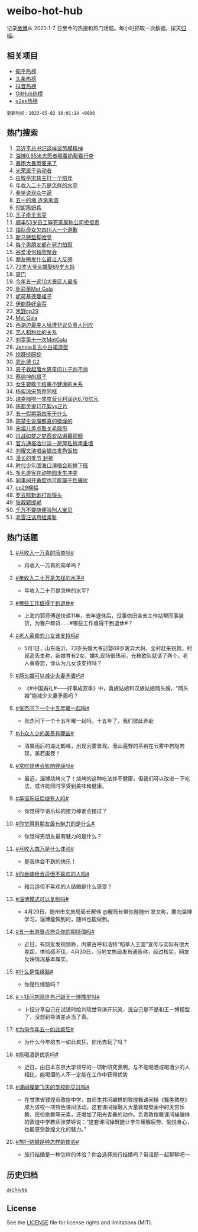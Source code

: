 # weibo-hot-hub

记录[微博](https://www.weibo.com)从 2021-1-7 日至今的热搜和热门话题。每小时抓取一次数据，按天[归档](archives)。

## 相关项目

- [知乎热榜](https://github.com/lonnyzhang423/zhihu-hot-hub)
- [头条热榜](https://github.com/lonnyzhang423/toutiao-hot-hub)
- [抖音热榜](https://github.com/lonnyzhang423/douyin-hot-hub)
- [GitHub热榜](https://github.com/lonnyzhang423/github-hot-hub)
- [v2ex热榜](https://github.com/lonnyzhang423/v2ex-hot-hub)


`更新时间：2023-05-02 10:01:14 +0800`

## 热门搜索

1. [习近平总书记这样谈劳模精神](https://m.weibo.cn/search?containerid=100103type%3D1%26t%3D10%26q%3D%23%E4%B9%A0%E8%BF%91%E5%B9%B3%E6%80%BB%E4%B9%A6%E8%AE%B0%E8%BF%99%E6%A0%B7%E8%B0%88%E5%8A%B3%E6%A8%A1%E7%B2%BE%E7%A5%9E%23&stream_entry_id=51&isnewpage=1&extparam=seat%3D1%26c_type%3D51%26dgr%3D0%26cate%3D10103%26filter_type%3Drealtimehot%26stream_entry_id%3D51%26pos%3D0%26display_time%3D1682992872%26pre_seqid%3D1682992872600032425161&luicode=10000011&lfid=106003type%253D25%2526t%253D3%2526disable_hot%253D1%2526filter_type%253Drealtimehot)
1. [淄博0.85米志愿者喝着奶帮看行李](https://m.weibo.cn/search?containerid=100103type%3D1%26t%3D10%26q%3D%23%E6%B7%84%E5%8D%9A0.85%E7%B1%B3%E5%BF%97%E6%84%BF%E8%80%85%E5%96%9D%E7%9D%80%E5%A5%B6%E5%B8%AE%E7%9C%8B%E8%A1%8C%E6%9D%8E%23&stream_entry_id=31&isnewpage=1&extparam=seat%3D1%26c_type%3D31%26flag%3D1%26lcate%3D5001%26stream_entry_id%3D31%26filter_type%3Drealtimehot%26realpos%3D1%26q%3D%2523%25E6%25B7%2584%25E5%258D%259A0.85%25E7%25B1%25B3%25E5%25BF%2597%25E6%2584%25BF%25E8%2580%2585%25E5%2596%259D%25E7%259D%2580%25E5%25A5%25B6%25E5%25B8%25AE%25E7%259C%258B%25E8%25A1%258C%25E6%259D%258E%2523%26band_rank%3D1%26dgr%3D0%26pos%3D0%26cate%3D5001%26display_time%3D1682992872%26pre_seqid%3D1682992872600032425161&luicode=10000011&lfid=106003type%253D25%2526t%253D3%2526disable_hot%253D1%2526filter_type%253Drealtimehot)
1. [暴雨大暴雨要来了](https://m.weibo.cn/search?containerid=100103type%3D1%26t%3D10%26q%3D%23%E6%9A%B4%E9%9B%A8%E5%A4%A7%E6%9A%B4%E9%9B%A8%E8%A6%81%E6%9D%A5%E4%BA%86%23&stream_entry_id=31&isnewpage=1&extparam=seat%3D1%26c_type%3D31%26flag%3D2%26lcate%3D5001%26stream_entry_id%3D31%26filter_type%3Drealtimehot%26realpos%3D2%26q%3D%2523%25E6%259A%25B4%25E9%259B%25A8%25E5%25A4%25A7%25E6%259A%25B4%25E9%259B%25A8%25E8%25A6%2581%25E6%259D%25A5%25E4%25BA%2586%2523%26band_rank%3D2%26dgr%3D0%26pos%3D1%26cate%3D5001%26display_time%3D1682992872%26pre_seqid%3D1682992872600032425161&luicode=10000011&lfid=106003type%253D25%2526t%253D3%2526disable_hot%253D1%2526filter_type%253Drealtimehot)
1. [光荣属于劳动者](https://m.weibo.cn/search?containerid=100103type%3D1%26t%3D10%26q%3D%23%E5%85%89%E8%8D%A3%E5%B1%9E%E4%BA%8E%E5%8A%B3%E5%8A%A8%E8%80%85%23&stream_entry_id=31&isnewpage=1&extparam=seat%3D1%26c_type%3D31%26flag%3D0%26lcate%3D5001%26stream_entry_id%3D31%26filter_type%3Drealtimehot%26realpos%3D3%26q%3D%2523%25E5%2585%2589%25E8%258D%25A3%25E5%25B1%259E%25E4%25BA%258E%25E5%258A%25B3%25E5%258A%25A8%25E8%2580%2585%2523%26band_rank%3D3%26dgr%3D0%26pos%3D2%26cate%3D5001%26display_time%3D1682992872%26pre_seqid%3D1682992872600032425161&luicode=10000011&lfid=106003type%253D25%2526t%253D3%2526disable_hot%253D1%2526filter_type%253Drealtimehot)
1. [白敬亭宋轶主打一个陪伴](https://m.weibo.cn/search?containerid=100103type%3D1%26t%3D10%26q%3D%23%E7%99%BD%E6%95%AC%E4%BA%AD%E5%AE%8B%E8%BD%B6%E4%B8%BB%E6%89%93%E4%B8%80%E4%B8%AA%E9%99%AA%E4%BC%B4%23&stream_entry_id=31&isnewpage=1&extparam=seat%3D1%26c_type%3D31%26flag%3D2%26lcate%3D5001%26stream_entry_id%3D31%26filter_type%3Drealtimehot%26realpos%3D4%26q%3D%2523%25E7%2599%25BD%25E6%2595%25AC%25E4%25BA%25AD%25E5%25AE%258B%25E8%25BD%25B6%25E4%25B8%25BB%25E6%2589%2593%25E4%25B8%2580%25E4%25B8%25AA%25E9%2599%25AA%25E4%25BC%25B4%2523%26band_rank%3D4%26dgr%3D0%26pos%3D3%26cate%3D5001%26display_time%3D1682992872%26pre_seqid%3D1682992872600032425161&luicode=10000011&lfid=106003type%253D25%2526t%253D3%2526disable_hot%253D1%2526filter_type%253Drealtimehot)
1. [年收入二十万是怎样的水平](https://m.weibo.cn/search?containerid=100103type%3D1%26t%3D10%26q%3D%23%E5%B9%B4%E6%94%B6%E5%85%A5%E4%BA%8C%E5%8D%81%E4%B8%87%E6%98%AF%E6%80%8E%E6%A0%B7%E7%9A%84%E6%B0%B4%E5%B9%B3%23&stream_entry_id=31&isnewpage=1&extparam=seat%3D1%26c_type%3D31%26flag%3D1%26lcate%3D5001%26stream_entry_id%3D31%26filter_type%3Drealtimehot%26realpos%3D5%26q%3D%2523%25E5%25B9%25B4%25E6%2594%25B6%25E5%2585%25A5%25E4%25BA%258C%25E5%258D%2581%25E4%25B8%2587%25E6%2598%25AF%25E6%2580%258E%25E6%25A0%25B7%25E7%259A%2584%25E6%25B0%25B4%25E5%25B9%25B3%2523%26band_rank%3D5%26dgr%3D0%26pos%3D4%26cate%3D5001%26display_time%3D1682992872%26pre_seqid%3D1682992872600032425161&luicode=10000011&lfid=106003type%253D25%2526t%253D3%2526disable_hot%253D1%2526filter_type%253Drealtimehot)
1. [秦昊说观众牛逼](https://m.weibo.cn/search?containerid=100103type%3D1%26t%3D10%26q%3D%23%E7%A7%A6%E6%98%8A%E8%AF%B4%E8%A7%82%E4%BC%97%E7%89%9B%E9%80%BC%23&stream_entry_id=31&isnewpage=1&extparam=seat%3D1%26c_type%3D31%26flag%3D1%26lcate%3D5001%26stream_entry_id%3D31%26filter_type%3Drealtimehot%26realpos%3D6%26q%3D%2523%25E7%25A7%25A6%25E6%2598%258A%25E8%25AF%25B4%25E8%25A7%2582%25E4%25BC%2597%25E7%2589%259B%25E9%2580%25BC%2523%26band_rank%3D6%26dgr%3D0%26pos%3D5%26cate%3D5001%26display_time%3D1682992872%26pre_seqid%3D1682992872600032425161&luicode=10000011&lfid=106003type%253D25%2526t%253D3%2526disable_hot%253D1%2526filter_type%253Drealtimehot)
1. [五一的堵 逐渐离谱](https://m.weibo.cn/search?containerid=100103type%3D1%26t%3D10%26q%3D%E4%BA%94%E4%B8%80%E7%9A%84%E5%A0%B5+%E9%80%90%E6%B8%90%E7%A6%BB%E8%B0%B1&stream_entry_id=31&isnewpage=1&extparam=seat%3D1%26c_type%3D31%26flag%3D16%26lcate%3D5001%26stream_entry_id%3D31%26filter_type%3Drealtimehot%26realpos%3D7%26q%3D%25E4%25BA%2594%25E4%25B8%2580%25E7%259A%2584%25E5%25A0%25B5%2520%25E9%2580%2590%25E6%25B8%2590%25E7%25A6%25BB%25E8%25B0%25B1%26band_rank%3D7%26dgr%3D0%26pos%3D6%26cate%3D5001%26display_time%3D1682992872%26pre_seqid%3D1682992872600032425161&luicode=10000011&lfid=106003type%253D25%2526t%253D3%2526disable_hot%253D1%2526filter_type%253Drealtimehot)
1. [倪妮陈妍希](https://m.weibo.cn/search?containerid=100103type%3D1%26t%3D10%26q%3D%E5%80%AA%E5%A6%AE%E9%99%88%E5%A6%8D%E5%B8%8C&stream_entry_id=31&isnewpage=1&extparam=seat%3D1%26c_type%3D31%26flag%3D2%26lcate%3D5001%26stream_entry_id%3D31%26filter_type%3Drealtimehot%26realpos%3D8%26q%3D%25E5%2580%25AA%25E5%25A6%25AE%25E9%2599%2588%25E5%25A6%258D%25E5%25B8%258C%26band_rank%3D8%26dgr%3D0%26pos%3D7%26cate%3D5001%26display_time%3D1682992872%26pre_seqid%3D1682992872600032425161&luicode=10000011&lfid=106003type%253D25%2526t%253D3%2526disable_hot%253D1%2526filter_type%253Drealtimehot)
1. [王子奇王玉雯](https://m.weibo.cn/search?containerid=100103type%3D1%26t%3D10%26q%3D%E7%8E%8B%E5%AD%90%E5%A5%87%E7%8E%8B%E7%8E%89%E9%9B%AF&stream_entry_id=31&isnewpage=1&extparam=seat%3D1%26c_type%3D31%26flag%3D2%26lcate%3D5001%26stream_entry_id%3D31%26filter_type%3Drealtimehot%26realpos%3D9%26q%3D%25E7%258E%258B%25E5%25AD%2590%25E5%25A5%2587%25E7%258E%258B%25E7%258E%2589%25E9%259B%25AF%26band_rank%3D9%26dgr%3D0%26pos%3D8%26cate%3D5001%26display_time%3D1682992872%26pre_seqid%3D1682992872600032425161&luicode=10000011&lfid=106003type%253D25%2526t%253D3%2526disable_hot%253D1%2526filter_type%253Drealtimehot)
1. [顺丰53岁员工猝死家属称公司拒担责](https://m.weibo.cn/search?containerid=100103type%3D1%26t%3D10%26q%3D%23%E9%A1%BA%E4%B8%B053%E5%B2%81%E5%91%98%E5%B7%A5%E7%8C%9D%E6%AD%BB%E5%AE%B6%E5%B1%9E%E7%A7%B0%E5%85%AC%E5%8F%B8%E6%8B%92%E6%8B%85%E8%B4%A3%23&stream_entry_id=31&isnewpage=1&extparam=seat%3D1%26c_type%3D31%26flag%3D0%26lcate%3D5001%26stream_entry_id%3D31%26filter_type%3Drealtimehot%26realpos%3D10%26q%3D%2523%25E9%25A1%25BA%25E4%25B8%25B053%25E5%25B2%2581%25E5%2591%2598%25E5%25B7%25A5%25E7%258C%259D%25E6%25AD%25BB%25E5%25AE%25B6%25E5%25B1%259E%25E7%25A7%25B0%25E5%2585%25AC%25E5%258F%25B8%25E6%258B%2592%25E6%258B%2585%25E8%25B4%25A3%2523%26band_rank%3D10%26dgr%3D0%26pos%3D9%26cate%3D5001%26display_time%3D1682992872%26pre_seqid%3D1682992872600032425161&luicode=10000011&lfid=106003type%253D25%2526t%253D3%2526disable_hot%253D1%2526filter_type%253Drealtimehot)
1. [插队母女欠四川人一个道歉](https://m.weibo.cn/search?containerid=100103type%3D1%26t%3D10%26q%3D%23%E6%8F%92%E9%98%9F%E6%AF%8D%E5%A5%B3%E6%AC%A0%E5%9B%9B%E5%B7%9D%E4%BA%BA%E4%B8%80%E4%B8%AA%E9%81%93%E6%AD%89%23&stream_entry_id=31&isnewpage=1&extparam=seat%3D1%26c_type%3D31%26flag%3D1%26lcate%3D5001%26stream_entry_id%3D31%26filter_type%3Drealtimehot%26realpos%3D11%26q%3D%2523%25E6%258F%2592%25E9%2598%259F%25E6%25AF%258D%25E5%25A5%25B3%25E6%25AC%25A0%25E5%259B%259B%25E5%25B7%259D%25E4%25BA%25BA%25E4%25B8%2580%25E4%25B8%25AA%25E9%2581%2593%25E6%25AD%2589%2523%26band_rank%3D11%26dgr%3D0%26pos%3D10%26cate%3D5001%26display_time%3D1682992872%26pre_seqid%3D1682992872600032425161&luicode=10000011&lfid=106003type%253D25%2526t%253D3%2526disable_hot%253D1%2526filter_type%253Drealtimehot)
1. [斯马特垫脚哈登](https://m.weibo.cn/search?containerid=100103type%3D1%26t%3D10%26q%3D%23%E6%96%AF%E9%A9%AC%E7%89%B9%E5%9E%AB%E8%84%9A%E5%93%88%E7%99%BB%23&stream_entry_id=31&isnewpage=1&extparam=seat%3D1%26c_type%3D31%26flag%3D1%26lcate%3D5001%26stream_entry_id%3D31%26filter_type%3Drealtimehot%26realpos%3D12%26q%3D%2523%25E6%2596%25AF%25E9%25A9%25AC%25E7%2589%25B9%25E5%259E%25AB%25E8%2584%259A%25E5%2593%2588%25E7%2599%25BB%2523%26band_rank%3D12%26dgr%3D0%26pos%3D11%26cate%3D5001%26display_time%3D1682992872%26pre_seqid%3D1682992872600032425161&luicode=10000011&lfid=106003type%253D25%2526t%253D3%2526disable_hot%253D1%2526filter_type%253Drealtimehot)
1. [每个男朋友都在努力拍照](https://m.weibo.cn/search?containerid=100103type%3D1%26t%3D10%26q%3D%E6%AF%8F%E4%B8%AA%E7%94%B7%E6%9C%8B%E5%8F%8B%E9%83%BD%E5%9C%A8%E5%8A%AA%E5%8A%9B%E6%8B%8D%E7%85%A7&stream_entry_id=31&isnewpage=1&extparam=seat%3D1%26c_type%3D31%26flag%3D1%26lcate%3D5001%26stream_entry_id%3D31%26filter_type%3Drealtimehot%26realpos%3D13%26q%3D%25E6%25AF%258F%25E4%25B8%25AA%25E7%2594%25B7%25E6%259C%258B%25E5%258F%258B%25E9%2583%25BD%25E5%259C%25A8%25E5%258A%25AA%25E5%258A%259B%25E6%258B%258D%25E7%2585%25A7%26band_rank%3D13%26dgr%3D0%26pos%3D12%26cate%3D5001%26display_time%3D1682992872%26pre_seqid%3D1682992872600032425161&luicode=10000011&lfid=106003type%253D25%2526t%253D3%2526disable_hot%253D1%2526filter_type%253Drealtimehot)
1. [谷爱凌何超欣聚会](https://m.weibo.cn/search?containerid=100103type%3D1%26t%3D10%26q%3D%E8%B0%B7%E7%88%B1%E5%87%8C%E4%BD%95%E8%B6%85%E6%AC%A3%E8%81%9A%E4%BC%9A&stream_entry_id=31&isnewpage=1&extparam=seat%3D1%26c_type%3D31%26flag%3D0%26lcate%3D5001%26stream_entry_id%3D31%26filter_type%3Drealtimehot%26realpos%3D14%26q%3D%25E8%25B0%25B7%25E7%2588%25B1%25E5%2587%258C%25E4%25BD%2595%25E8%25B6%2585%25E6%25AC%25A3%25E8%2581%259A%25E4%25BC%259A%26band_rank%3D14%26dgr%3D0%26pos%3D13%26cate%3D5001%26display_time%3D1682992872%26pre_seqid%3D1682992872600032425161&luicode=10000011&lfid=106003type%253D25%2526t%253D3%2526disable_hot%253D1%2526filter_type%253Drealtimehot)
1. [朋友圈发什么最让人反感](https://m.weibo.cn/search?containerid=100103type%3D1%26t%3D10%26q%3D%23%E6%9C%8B%E5%8F%8B%E5%9C%88%E5%8F%91%E4%BB%80%E4%B9%88%E6%9C%80%E8%AE%A9%E4%BA%BA%E5%8F%8D%E6%84%9F%23&stream_entry_id=31&isnewpage=1&extparam=seat%3D1%26c_type%3D31%26flag%3D0%26lcate%3D5001%26stream_entry_id%3D31%26filter_type%3Drealtimehot%26realpos%3D15%26q%3D%2523%25E6%259C%258B%25E5%258F%258B%25E5%259C%2588%25E5%258F%2591%25E4%25BB%2580%25E4%25B9%2588%25E6%259C%2580%25E8%25AE%25A9%25E4%25BA%25BA%25E5%258F%258D%25E6%2584%259F%2523%26band_rank%3D15%26dgr%3D0%26pos%3D14%26cate%3D5001%26display_time%3D1682992872%26pre_seqid%3D1682992872600032425161&luicode=10000011&lfid=106003type%253D25%2526t%253D3%2526disable_hot%253D1%2526filter_type%253Drealtimehot)
1. [73岁大爷头婚娶69岁大妈](https://m.weibo.cn/search?containerid=100103type%3D1%26t%3D10%26q%3D%2373%E5%B2%81%E5%A4%A7%E7%88%B7%E5%A4%B4%E5%A9%9A%E5%A8%B669%E5%B2%81%E5%A4%A7%E5%A6%88%23&stream_entry_id=31&isnewpage=1&extparam=seat%3D1%26c_type%3D31%26flag%3D0%26lcate%3D5001%26stream_entry_id%3D31%26filter_type%3Drealtimehot%26realpos%3D16%26q%3D%252373%25E5%25B2%2581%25E5%25A4%25A7%25E7%2588%25B7%25E5%25A4%25B4%25E5%25A9%259A%25E5%25A8%25B669%25E5%25B2%2581%25E5%25A4%25A7%25E5%25A6%2588%2523%26band_rank%3D16%26dgr%3D0%26pos%3D15%26cate%3D5001%26display_time%3D1682992872%26pre_seqid%3D1682992872600032425161&luicode=10000011&lfid=106003type%253D25%2526t%253D3%2526disable_hot%253D1%2526filter_type%253Drealtimehot)
1. [爽门](https://m.weibo.cn/search?containerid=100103type%3D1%26t%3D10%26q%3D%E7%88%BD%E9%97%A8&stream_entry_id=31&isnewpage=1&extparam=seat%3D1%26c_type%3D31%26flag%3D2%26lcate%3D5001%26stream_entry_id%3D31%26filter_type%3Drealtimehot%26realpos%3D17%26q%3D%25E7%2588%25BD%25E9%2597%25A8%26band_rank%3D17%26dgr%3D0%26pos%3D16%26cate%3D5001%26display_time%3D1682992872%26pre_seqid%3D1682992872600032425161&luicode=10000011&lfid=106003type%253D25%2526t%253D3%2526disable_hot%253D1%2526filter_type%253Drealtimehot)
1. [今年五一这10大景区人最多](https://m.weibo.cn/search?containerid=100103type%3D1%26t%3D10%26q%3D%23%E4%BB%8A%E5%B9%B4%E4%BA%94%E4%B8%80%E8%BF%9910%E5%A4%A7%E6%99%AF%E5%8C%BA%E4%BA%BA%E6%9C%80%E5%A4%9A%23&stream_entry_id=31&isnewpage=1&extparam=seat%3D1%26c_type%3D31%26flag%3D0%26lcate%3D5001%26stream_entry_id%3D31%26filter_type%3Drealtimehot%26realpos%3D18%26q%3D%2523%25E4%25BB%258A%25E5%25B9%25B4%25E4%25BA%2594%25E4%25B8%2580%25E8%25BF%259910%25E5%25A4%25A7%25E6%2599%25AF%25E5%258C%25BA%25E4%25BA%25BA%25E6%259C%2580%25E5%25A4%259A%2523%26band_rank%3D18%26dgr%3D0%26pos%3D17%26cate%3D5001%26display_time%3D1682992872%26pre_seqid%3D1682992872600032425161&luicode=10000011&lfid=106003type%253D25%2526t%253D3%2526disable_hot%253D1%2526filter_type%253Drealtimehot)
1. [朴彩英Met Gala](https://m.weibo.cn/search?containerid=100103type%3D1%26t%3D10%26q%3D%E6%9C%B4%E5%BD%A9%E8%8B%B1Met+Gala&stream_entry_id=31&isnewpage=1&extparam=seat%3D1%26c_type%3D31%26flag%3D1%26lcate%3D5001%26stream_entry_id%3D31%26filter_type%3Drealtimehot%26realpos%3D19%26q%3D%25E6%259C%25B4%25E5%25BD%25A9%25E8%258B%25B1Met%2520Gala%26band_rank%3D19%26dgr%3D0%26pos%3D18%26cate%3D5001%26display_time%3D1682992872%26pre_seqid%3D1682992872600032425161&luicode=10000011&lfid=106003type%253D25%2526t%253D3%2526disable_hot%253D1%2526filter_type%253Drealtimehot)
1. [妮可基德曼裙子](https://m.weibo.cn/search?containerid=100103type%3D1%26t%3D10%26q%3D%E5%A6%AE%E5%8F%AF%E5%9F%BA%E5%BE%B7%E6%9B%BC%E8%A3%99%E5%AD%90&stream_entry_id=31&isnewpage=1&extparam=seat%3D1%26c_type%3D31%26flag%3D1%26lcate%3D5001%26stream_entry_id%3D31%26filter_type%3Drealtimehot%26realpos%3D20%26q%3D%25E5%25A6%25AE%25E5%258F%25AF%25E5%259F%25BA%25E5%25BE%25B7%25E6%259B%25BC%25E8%25A3%2599%25E5%25AD%2590%26band_rank%3D20%26dgr%3D0%26pos%3D19%26cate%3D5001%26display_time%3D1682992872%26pre_seqid%3D1682992872600032425161&luicode=10000011&lfid=106003type%253D25%2526t%253D3%2526disable_hot%253D1%2526filter_type%253Drealtimehot)
1. [伊能静好会写](https://m.weibo.cn/search?containerid=100103type%3D1%26t%3D10%26q%3D%E4%BC%8A%E8%83%BD%E9%9D%99%E5%A5%BD%E4%BC%9A%E5%86%99&stream_entry_id=31&isnewpage=1&extparam=seat%3D1%26c_type%3D31%26flag%3D0%26lcate%3D5001%26stream_entry_id%3D31%26filter_type%3Drealtimehot%26realpos%3D21%26q%3D%25E4%25BC%258A%25E8%2583%25BD%25E9%259D%2599%25E5%25A5%25BD%25E4%25BC%259A%25E5%2586%2599%26band_rank%3D21%26dgr%3D0%26pos%3D20%26cate%3D5001%26display_time%3D1682992872%26pre_seqid%3D1682992872600032425161&luicode=10000011&lfid=106003type%253D25%2526t%253D3%2526disable_hot%253D1%2526filter_type%253Drealtimehot)
1. [禾野cp29](https://m.weibo.cn/search?containerid=100103type%3D1%26t%3D10%26q%3D%E7%A6%BE%E9%87%8Ecp29&stream_entry_id=31&isnewpage=1&extparam=seat%3D1%26c_type%3D31%26flag%3D1%26lcate%3D5001%26stream_entry_id%3D31%26filter_type%3Drealtimehot%26realpos%3D22%26q%3D%25E7%25A6%25BE%25E9%2587%258Ecp29%26band_rank%3D22%26dgr%3D0%26pos%3D21%26cate%3D5001%26display_time%3D1682992872%26pre_seqid%3D1682992872600032425161&luicode=10000011&lfid=106003type%253D25%2526t%253D3%2526disable_hot%253D1%2526filter_type%253Drealtimehot)
1. [Met Gala](https://m.weibo.cn/search?containerid=100103type%3D1%26t%3D10%26q%3DMet+Gala&stream_entry_id=31&isnewpage=1&extparam=seat%3D1%26c_type%3D31%26flag%3D0%26lcate%3D5001%26stream_entry_id%3D31%26filter_type%3Drealtimehot%26realpos%3D23%26q%3DMet%2520Gala%26band_rank%3D23%26dgr%3D0%26pos%3D22%26cate%3D5001%26display_time%3D1682992872%26pre_seqid%3D1682992872600032425161&luicode=10000011&lfid=106003type%253D25%2526t%253D3%2526disable_hot%253D1%2526filter_type%253Drealtimehot)
1. [西湖边最美人墙遭非议负责人回应](https://m.weibo.cn/search?containerid=100103type%3D1%26t%3D10%26q%3D%23%E8%A5%BF%E6%B9%96%E8%BE%B9%E6%9C%80%E7%BE%8E%E4%BA%BA%E5%A2%99%E9%81%AD%E9%9D%9E%E8%AE%AE%E8%B4%9F%E8%B4%A3%E4%BA%BA%E5%9B%9E%E5%BA%94%23&stream_entry_id=31&isnewpage=1&extparam=seat%3D1%26c_type%3D31%26flag%3D1%26lcate%3D5001%26stream_entry_id%3D31%26filter_type%3Drealtimehot%26realpos%3D24%26q%3D%2523%25E8%25A5%25BF%25E6%25B9%2596%25E8%25BE%25B9%25E6%259C%2580%25E7%25BE%258E%25E4%25BA%25BA%25E5%25A2%2599%25E9%2581%25AD%25E9%259D%259E%25E8%25AE%25AE%25E8%25B4%259F%25E8%25B4%25A3%25E4%25BA%25BA%25E5%259B%259E%25E5%25BA%2594%2523%26band_rank%3D24%26dgr%3D0%26pos%3D23%26cate%3D5001%26display_time%3D1682992872%26pre_seqid%3D1682992872600032425161&luicode=10000011&lfid=106003type%253D25%2526t%253D3%2526disable_hot%253D1%2526filter_type%253Drealtimehot)
1. [艺人和粉丝的关系](https://m.weibo.cn/search?containerid=100103type%3D1%26t%3D10%26q%3D%23%E8%89%BA%E4%BA%BA%E5%92%8C%E7%B2%89%E4%B8%9D%E7%9A%84%E5%85%B3%E7%B3%BB%23&stream_entry_id=31&isnewpage=1&extparam=seat%3D1%26c_type%3D31%26flag%3D1%26lcate%3D5001%26stream_entry_id%3D31%26filter_type%3Drealtimehot%26realpos%3D25%26q%3D%2523%25E8%2589%25BA%25E4%25BA%25BA%25E5%2592%258C%25E7%25B2%2589%25E4%25B8%259D%25E7%259A%2584%25E5%2585%25B3%25E7%25B3%25BB%2523%26band_rank%3D25%26dgr%3D0%26pos%3D24%26cate%3D5001%26display_time%3D1682992872%26pre_seqid%3D1682992872600032425161&luicode=10000011&lfid=106003type%253D25%2526t%253D3%2526disable_hot%253D1%2526filter_type%253Drealtimehot)
1. [刘雯第十一次MetGala](https://m.weibo.cn/search?containerid=100103type%3D1%26t%3D10%26q%3D%23%E5%88%98%E9%9B%AF%E7%AC%AC%E5%8D%81%E4%B8%80%E6%AC%A1MetGala%23&stream_entry_id=31&isnewpage=1&extparam=seat%3D1%26c_type%3D31%26flag%3D1%26lcate%3D5001%26stream_entry_id%3D31%26filter_type%3Drealtimehot%26realpos%3D26%26q%3D%2523%25E5%2588%2598%25E9%259B%25AF%25E7%25AC%25AC%25E5%258D%2581%25E4%25B8%2580%25E6%25AC%25A1MetGala%2523%26band_rank%3D26%26dgr%3D0%26pos%3D25%26cate%3D5001%26display_time%3D1682992872%26pre_seqid%3D1682992872600032425161&luicode=10000011&lfid=106003type%253D25%2526t%253D3%2526disable_hot%253D1%2526filter_type%253Drealtimehot)
1. [Jennie复古小白裙造型](https://m.weibo.cn/search?containerid=100103type%3D1%26t%3D10%26q%3D%23Jennie%E5%A4%8D%E5%8F%A4%E5%B0%8F%E7%99%BD%E8%A3%99%E9%80%A0%E5%9E%8B%23&stream_entry_id=31&isnewpage=1&extparam=seat%3D1%26c_type%3D31%26flag%3D1%26lcate%3D5001%26stream_entry_id%3D31%26filter_type%3Drealtimehot%26realpos%3D27%26q%3D%2523Jennie%25E5%25A4%258D%25E5%258F%25A4%25E5%25B0%258F%25E7%2599%25BD%25E8%25A3%2599%25E9%2580%25A0%25E5%259E%258B%2523%26band_rank%3D27%26dgr%3D0%26pos%3D26%26cate%3D5001%26display_time%3D1682992872%26pre_seqid%3D1682992872600032425161&luicode=10000011&lfid=106003type%253D25%2526t%253D3%2526disable_hot%253D1%2526filter_type%253Drealtimehot)
1. [挖呀挖呀挖](https://m.weibo.cn/search?containerid=100103type%3D1%26t%3D10%26q%3D%E6%8C%96%E5%91%80%E6%8C%96%E5%91%80%E6%8C%96&stream_entry_id=31&isnewpage=1&extparam=seat%3D1%26c_type%3D31%26flag%3D1%26lcate%3D5001%26stream_entry_id%3D31%26filter_type%3Drealtimehot%26realpos%3D28%26q%3D%25E6%258C%2596%25E5%2591%2580%25E6%258C%2596%25E5%2591%2580%25E6%258C%2596%26band_rank%3D28%26dgr%3D0%26pos%3D27%26cate%3D5001%26display_time%3D1682992872%26pre_seqid%3D1682992872600032425161&luicode=10000011&lfid=106003type%253D25%2526t%253D3%2526disable_hot%253D1%2526filter_type%253Drealtimehot)
1. [恩比德 G2](https://m.weibo.cn/search?containerid=100103type%3D1%26t%3D10%26q%3D%E6%81%A9%E6%AF%94%E5%BE%B7+G2&stream_entry_id=31&isnewpage=1&extparam=seat%3D1%26c_type%3D31%26flag%3D1%26lcate%3D5001%26stream_entry_id%3D31%26filter_type%3Drealtimehot%26realpos%3D29%26q%3D%25E6%2581%25A9%25E6%25AF%2594%25E5%25BE%25B7%2520G2%26band_rank%3D29%26dgr%3D0%26pos%3D28%26cate%3D5001%26display_time%3D1682992872%26pre_seqid%3D1682992872600032425161&luicode=10000011&lfid=106003type%253D25%2526t%253D3%2526disable_hot%253D1%2526filter_type%253Drealtimehot)
1. [男子救起落水男童问儿子帅不帅](https://m.weibo.cn/search?containerid=100103type%3D1%26t%3D10%26q%3D%23%E7%94%B7%E5%AD%90%E6%95%91%E8%B5%B7%E8%90%BD%E6%B0%B4%E7%94%B7%E7%AB%A5%E9%97%AE%E5%84%BF%E5%AD%90%E5%B8%85%E4%B8%8D%E5%B8%85%23&stream_entry_id=31&isnewpage=1&extparam=seat%3D1%26c_type%3D31%26flag%3D1%26lcate%3D5001%26stream_entry_id%3D31%26filter_type%3Drealtimehot%26realpos%3D30%26q%3D%2523%25E7%2594%25B7%25E5%25AD%2590%25E6%2595%2591%25E8%25B5%25B7%25E8%2590%25BD%25E6%25B0%25B4%25E7%2594%25B7%25E7%25AB%25A5%25E9%2597%25AE%25E5%2584%25BF%25E5%25AD%2590%25E5%25B8%2585%25E4%25B8%258D%25E5%25B8%2585%2523%26band_rank%3D30%26dgr%3D0%26pos%3D29%26cate%3D5001%26display_time%3D1682992872%26pre_seqid%3D1682992872600032425161&luicode=10000011&lfid=106003type%253D25%2526t%253D3%2526disable_hot%253D1%2526filter_type%253Drealtimehot)
1. [蔡徐坤的扇子](https://m.weibo.cn/search?containerid=100103type%3D1%26t%3D10%26q%3D%23%E8%94%A1%E5%BE%90%E5%9D%A4%E7%9A%84%E6%89%87%E5%AD%90%23&stream_entry_id=31&isnewpage=1&extparam=seat%3D1%26c_type%3D31%26flag%3D1%26lcate%3D5001%26stream_entry_id%3D31%26filter_type%3Drealtimehot%26realpos%3D31%26q%3D%2523%25E8%2594%25A1%25E5%25BE%2590%25E5%259D%25A4%25E7%259A%2584%25E6%2589%2587%25E5%25AD%2590%2523%26band_rank%3D31%26dgr%3D0%26pos%3D30%26cate%3D5001%26display_time%3D1682992872%26pre_seqid%3D1682992872600032425161&luicode=10000011&lfid=106003type%253D25%2526t%253D3%2526disable_hot%253D1%2526filter_type%253Drealtimehot)
1. [女生要敢于结束不健康的关系](https://m.weibo.cn/search?containerid=100103type%3D1%26t%3D10%26q%3D%23%E5%A5%B3%E7%94%9F%E8%A6%81%E6%95%A2%E4%BA%8E%E7%BB%93%E6%9D%9F%E4%B8%8D%E5%81%A5%E5%BA%B7%E7%9A%84%E5%85%B3%E7%B3%BB%23&stream_entry_id=31&isnewpage=1&extparam=seat%3D1%26c_type%3D31%26flag%3D0%26lcate%3D5001%26stream_entry_id%3D31%26filter_type%3Drealtimehot%26realpos%3D32%26q%3D%2523%25E5%25A5%25B3%25E7%2594%259F%25E8%25A6%2581%25E6%2595%25A2%25E4%25BA%258E%25E7%25BB%2593%25E6%259D%259F%25E4%25B8%258D%25E5%2581%25A5%25E5%25BA%25B7%25E7%259A%2584%25E5%2585%25B3%25E7%25B3%25BB%2523%26band_rank%3D32%26dgr%3D0%26pos%3D31%26cate%3D5001%26display_time%3D1682992872%26pre_seqid%3D1682992872600032425161&luicode=10000011&lfid=106003type%253D25%2526t%253D3%2526disable_hot%253D1%2526filter_type%253Drealtimehot)
1. [杨紫琼宋慧乔同框](https://m.weibo.cn/search?containerid=100103type%3D1%26t%3D10%26q%3D%23%E6%9D%A8%E7%B4%AB%E7%90%BC%E5%AE%8B%E6%85%A7%E4%B9%94%E5%90%8C%E6%A1%86%23&stream_entry_id=31&isnewpage=1&extparam=seat%3D1%26c_type%3D31%26flag%3D1%26lcate%3D5001%26stream_entry_id%3D31%26filter_type%3Drealtimehot%26realpos%3D33%26q%3D%2523%25E6%259D%25A8%25E7%25B4%25AB%25E7%2590%25BC%25E5%25AE%258B%25E6%2585%25A7%25E4%25B9%2594%25E5%2590%258C%25E6%25A1%2586%2523%26band_rank%3D33%26dgr%3D0%26pos%3D32%26cate%3D5001%26display_time%3D1682992872%26pre_seqid%3D1682992872600032425161&luicode=10000011&lfid=106003type%253D25%2526t%253D3%2526disable_hot%253D1%2526filter_type%253Drealtimehot)
1. [瑞幸咖啡一季度营业利润达6.78亿元](https://m.weibo.cn/search?containerid=100103type%3D1%26t%3D10%26q%3D%23%E7%91%9E%E5%B9%B8%E5%92%96%E5%95%A1%E4%B8%80%E5%AD%A3%E5%BA%A6%E8%90%A5%E4%B8%9A%E5%88%A9%E6%B6%A6%E8%BE%BE6.78%E4%BA%BF%E5%85%83%23&stream_entry_id=31&isnewpage=1&extparam=seat%3D1%26c_type%3D31%26flag%3D1%26lcate%3D5001%26stream_entry_id%3D31%26filter_type%3Drealtimehot%26realpos%3D34%26q%3D%2523%25E7%2591%259E%25E5%25B9%25B8%25E5%2592%2596%25E5%2595%25A1%25E4%25B8%2580%25E5%25AD%25A3%25E5%25BA%25A6%25E8%2590%25A5%25E4%25B8%259A%25E5%2588%25A9%25E6%25B6%25A6%25E8%25BE%25BE6.78%25E4%25BA%25BF%25E5%2585%2583%2523%26band_rank%3D34%26dgr%3D0%26pos%3D33%26cate%3D5001%26display_time%3D1682992872%26pre_seqid%3D1682992872600032425161&luicode=10000011&lfid=106003type%253D25%2526t%253D3%2526disable_hot%253D1%2526filter_type%253Drealtimehot)
1. [陈都灵提灯花絮vs正片](https://m.weibo.cn/search?containerid=100103type%3D1%26t%3D10%26q%3D%23%E9%99%88%E9%83%BD%E7%81%B5%E6%8F%90%E7%81%AF%E8%8A%B1%E7%B5%AEvs%E6%AD%A3%E7%89%87%23&stream_entry_id=31&isnewpage=1&extparam=seat%3D1%26c_type%3D31%26flag%3D0%26lcate%3D5001%26stream_entry_id%3D31%26filter_type%3Drealtimehot%26realpos%3D35%26q%3D%2523%25E9%2599%2588%25E9%2583%25BD%25E7%2581%25B5%25E6%258F%2590%25E7%2581%25AF%25E8%258A%25B1%25E7%25B5%25AEvs%25E6%25AD%25A3%25E7%2589%2587%2523%26band_rank%3D35%26dgr%3D0%26pos%3D34%26cate%3D5001%26display_time%3D1682992872%26pre_seqid%3D1682992872600032425161&luicode=10000011&lfid=106003type%253D25%2526t%253D3%2526disable_hot%253D1%2526filter_type%253Drealtimehot)
1. [五一假期第四天干什么](https://m.weibo.cn/search?containerid=100103type%3D1%26t%3D10%26q%3D%23%E4%BA%94%E4%B8%80%E5%81%87%E6%9C%9F%E7%AC%AC%E5%9B%9B%E5%A4%A9%E5%B9%B2%E4%BB%80%E4%B9%88%23&stream_entry_id=31&isnewpage=1&extparam=seat%3D1%26c_type%3D31%26flag%3D1%26lcate%3D5001%26stream_entry_id%3D31%26filter_type%3Drealtimehot%26realpos%3D36%26q%3D%2523%25E4%25BA%2594%25E4%25B8%2580%25E5%2581%2587%25E6%259C%259F%25E7%25AC%25AC%25E5%259B%259B%25E5%25A4%25A9%25E5%25B9%25B2%25E4%25BB%2580%25E4%25B9%2588%2523%26band_rank%3D36%26dgr%3D0%26pos%3D35%26cate%3D5001%26display_time%3D1682992872%26pre_seqid%3D1682992872600032425161&luicode=10000011&lfid=106003type%253D25%2526t%253D3%2526disable_hot%253D1%2526filter_type%253Drealtimehot)
1. [陈楚生说魔都真的挺燥的](https://m.weibo.cn/search?containerid=100103type%3D1%26t%3D10%26q%3D%23%E9%99%88%E6%A5%9A%E7%94%9F%E8%AF%B4%E9%AD%94%E9%83%BD%E7%9C%9F%E7%9A%84%E6%8C%BA%E7%87%A5%E7%9A%84%23&stream_entry_id=31&isnewpage=1&extparam=seat%3D1%26c_type%3D31%26flag%3D1%26lcate%3D5001%26stream_entry_id%3D31%26filter_type%3Drealtimehot%26realpos%3D37%26q%3D%2523%25E9%2599%2588%25E6%25A5%259A%25E7%2594%259F%25E8%25AF%25B4%25E9%25AD%2594%25E9%2583%25BD%25E7%259C%259F%25E7%259A%2584%25E6%258C%25BA%25E7%2587%25A5%25E7%259A%2584%2523%26band_rank%3D37%26dgr%3D0%26pos%3D36%26cate%3D5001%26display_time%3D1682992872%26pre_seqid%3D1682992872600032425161&luicode=10000011&lfid=106003type%253D25%2526t%253D3%2526disable_hot%253D1%2526filter_type%253Drealtimehot)
1. [宋祖儿差点取关毛晓彤](https://m.weibo.cn/search?containerid=100103type%3D1%26t%3D10%26q%3D%23%E5%AE%8B%E7%A5%96%E5%84%BF%E5%B7%AE%E7%82%B9%E5%8F%96%E5%85%B3%E6%AF%9B%E6%99%93%E5%BD%A4%23&stream_entry_id=31&isnewpage=1&extparam=seat%3D1%26c_type%3D31%26flag%3D0%26lcate%3D5001%26stream_entry_id%3D31%26filter_type%3Drealtimehot%26realpos%3D38%26q%3D%2523%25E5%25AE%258B%25E7%25A5%2596%25E5%2584%25BF%25E5%25B7%25AE%25E7%2582%25B9%25E5%258F%2596%25E5%2585%25B3%25E6%25AF%259B%25E6%2599%2593%25E5%25BD%25A4%2523%26band_rank%3D38%26dgr%3D0%26pos%3D37%26cate%3D5001%26display_time%3D1682992872%26pre_seqid%3D1682992872600032425161&luicode=10000011&lfid=106003type%253D25%2526t%253D3%2526disable_hot%253D1%2526filter_type%253Drealtimehot)
1. [肖战如梦之梦西安站谢幕视频](https://m.weibo.cn/search?containerid=100103type%3D1%26t%3D10%26q%3D%23%E8%82%96%E6%88%98%E5%A6%82%E6%A2%A6%E4%B9%8B%E6%A2%A6%E8%A5%BF%E5%AE%89%E7%AB%99%E8%B0%A2%E5%B9%95%E8%A7%86%E9%A2%91%23&stream_entry_id=31&isnewpage=1&extparam=seat%3D1%26c_type%3D31%26flag%3D1%26lcate%3D5001%26stream_entry_id%3D31%26filter_type%3Drealtimehot%26realpos%3D39%26q%3D%2523%25E8%2582%2596%25E6%2588%2598%25E5%25A6%2582%25E6%25A2%25A6%25E4%25B9%258B%25E6%25A2%25A6%25E8%25A5%25BF%25E5%25AE%2589%25E7%25AB%2599%25E8%25B0%25A2%25E5%25B9%2595%25E8%25A7%2586%25E9%25A2%2591%2523%26band_rank%3D39%26dgr%3D0%26pos%3D38%26cate%3D5001%26display_time%3D1682992872%26pre_seqid%3D1682992872600032425161&luicode=10000011&lfid=106003type%253D25%2526t%253D3%2526disable_hot%253D1%2526filter_type%253Drealtimehot)
1. [官方通报哈尔滨一房屋私拆承重墙](https://m.weibo.cn/search?containerid=100103type%3D1%26t%3D10%26q%3D%23%E5%AE%98%E6%96%B9%E9%80%9A%E6%8A%A5%E5%93%88%E5%B0%94%E6%BB%A8%E4%B8%80%E6%88%BF%E5%B1%8B%E7%A7%81%E6%8B%86%E6%89%BF%E9%87%8D%E5%A2%99%23&stream_entry_id=31&isnewpage=1&extparam=seat%3D1%26c_type%3D31%26flag%3D0%26lcate%3D5001%26stream_entry_id%3D31%26filter_type%3Drealtimehot%26realpos%3D40%26q%3D%2523%25E5%25AE%2598%25E6%2596%25B9%25E9%2580%259A%25E6%258A%25A5%25E5%2593%2588%25E5%25B0%2594%25E6%25BB%25A8%25E4%25B8%2580%25E6%2588%25BF%25E5%25B1%258B%25E7%25A7%2581%25E6%258B%2586%25E6%2589%25BF%25E9%2587%258D%25E5%25A2%2599%2523%26band_rank%3D40%26dgr%3D0%26pos%3D39%26cate%3D5001%26display_time%3D1682992872%26pre_seqid%3D1682992872600032425161&luicode=10000011&lfid=106003type%253D25%2526t%253D3%2526disable_hot%253D1%2526filter_type%253Drealtimehot)
1. [刘耀文演唱会银白发色饭拍](https://m.weibo.cn/search?containerid=100103type%3D1%26t%3D10%26q%3D%23%E5%88%98%E8%80%80%E6%96%87%E6%BC%94%E5%94%B1%E4%BC%9A%E9%93%B6%E7%99%BD%E5%8F%91%E8%89%B2%E9%A5%AD%E6%8B%8D%23&stream_entry_id=31&isnewpage=1&extparam=seat%3D1%26c_type%3D31%26flag%3D1%26lcate%3D5001%26stream_entry_id%3D31%26filter_type%3Drealtimehot%26realpos%3D41%26q%3D%2523%25E5%2588%2598%25E8%2580%2580%25E6%2596%2587%25E6%25BC%2594%25E5%2594%25B1%25E4%25BC%259A%25E9%2593%25B6%25E7%2599%25BD%25E5%258F%2591%25E8%2589%25B2%25E9%25A5%25AD%25E6%258B%258D%2523%26band_rank%3D41%26dgr%3D0%26pos%3D40%26cate%3D5001%26display_time%3D1682992872%26pre_seqid%3D1682992872600032425161&luicode=10000011&lfid=106003type%253D25%2526t%253D3%2526disable_hot%253D1%2526filter_type%253Drealtimehot)
1. [漫长的季节 封神](https://m.weibo.cn/search?containerid=100103type%3D1%26t%3D10%26q%3D%E6%BC%AB%E9%95%BF%E7%9A%84%E5%AD%A3%E8%8A%82+%E5%B0%81%E7%A5%9E&stream_entry_id=31&isnewpage=1&extparam=seat%3D1%26c_type%3D31%26flag%3D0%26lcate%3D5001%26stream_entry_id%3D31%26filter_type%3Drealtimehot%26realpos%3D42%26q%3D%25E6%25BC%25AB%25E9%2595%25BF%25E7%259A%2584%25E5%25AD%25A3%25E8%258A%2582%2520%25E5%25B0%2581%25E7%25A5%259E%26band_rank%3D42%26dgr%3D0%26pos%3D41%26cate%3D5001%26display_time%3D1682992872%26pre_seqid%3D1682992872600032425161&luicode=10000011&lfid=106003type%253D25%2526t%253D3%2526disable_hot%253D1%2526filter_type%253Drealtimehot)
1. [时代少年团海口演唱会彩排下班](https://m.weibo.cn/search?containerid=100103type%3D1%26t%3D10%26q%3D%23%E6%97%B6%E4%BB%A3%E5%B0%91%E5%B9%B4%E5%9B%A2%E6%B5%B7%E5%8F%A3%E6%BC%94%E5%94%B1%E4%BC%9A%E5%BD%A9%E6%8E%92%E4%B8%8B%E7%8F%AD%23&stream_entry_id=31&isnewpage=1&extparam=seat%3D1%26c_type%3D31%26flag%3D1%26lcate%3D5001%26stream_entry_id%3D31%26filter_type%3Drealtimehot%26realpos%3D43%26q%3D%2523%25E6%2597%25B6%25E4%25BB%25A3%25E5%25B0%2591%25E5%25B9%25B4%25E5%259B%25A2%25E6%25B5%25B7%25E5%258F%25A3%25E6%25BC%2594%25E5%2594%25B1%25E4%25BC%259A%25E5%25BD%25A9%25E6%258E%2592%25E4%25B8%258B%25E7%258F%25AD%2523%26band_rank%3D43%26dgr%3D0%26pos%3D42%26cate%3D5001%26display_time%3D1682992872%26pre_seqid%3D1682992872600032425161&luicode=10000011&lfid=106003type%253D25%2526t%253D3%2526disable_hot%253D1%2526filter_type%253Drealtimehot)
1. [多名游客在动物园发生冲突](https://m.weibo.cn/search?containerid=100103type%3D1%26t%3D10%26q%3D%23%E5%A4%9A%E5%90%8D%E6%B8%B8%E5%AE%A2%E5%9C%A8%E5%8A%A8%E7%89%A9%E5%9B%AD%E5%8F%91%E7%94%9F%E5%86%B2%E7%AA%81%23&stream_entry_id=31&isnewpage=1&extparam=seat%3D1%26c_type%3D31%26flag%3D0%26lcate%3D5001%26stream_entry_id%3D31%26filter_type%3Drealtimehot%26realpos%3D44%26q%3D%2523%25E5%25A4%259A%25E5%2590%258D%25E6%25B8%25B8%25E5%25AE%25A2%25E5%259C%25A8%25E5%258A%25A8%25E7%2589%25A9%25E5%259B%25AD%25E5%258F%2591%25E7%2594%259F%25E5%2586%25B2%25E7%25AA%2581%2523%26band_rank%3D44%26dgr%3D0%26pos%3D43%26cate%3D5001%26display_time%3D1682992872%26pre_seqid%3D1682992872600032425161&luicode=10000011&lfid=106003type%253D25%2526t%253D3%2526disable_hot%253D1%2526filter_type%253Drealtimehot)
1. [同事间开黄腔也可能属于性骚扰](https://m.weibo.cn/search?containerid=100103type%3D1%26t%3D10%26q%3D%23%E5%90%8C%E4%BA%8B%E9%97%B4%E5%BC%80%E9%BB%84%E8%85%94%E4%B9%9F%E5%8F%AF%E8%83%BD%E5%B1%9E%E4%BA%8E%E6%80%A7%E9%AA%9A%E6%89%B0%23&stream_entry_id=31&isnewpage=1&extparam=seat%3D1%26c_type%3D31%26flag%3D0%26lcate%3D5001%26stream_entry_id%3D31%26filter_type%3Drealtimehot%26realpos%3D45%26q%3D%2523%25E5%2590%258C%25E4%25BA%258B%25E9%2597%25B4%25E5%25BC%2580%25E9%25BB%2584%25E8%2585%2594%25E4%25B9%259F%25E5%258F%25AF%25E8%2583%25BD%25E5%25B1%259E%25E4%25BA%258E%25E6%2580%25A7%25E9%25AA%259A%25E6%2589%25B0%2523%26band_rank%3D45%26dgr%3D0%26pos%3D44%26cate%3D5001%26display_time%3D1682992872%26pre_seqid%3D1682992872600032425161&luicode=10000011&lfid=106003type%253D25%2526t%253D3%2526disable_hot%253D1%2526filter_type%253Drealtimehot)
1. [cp29横幅](https://m.weibo.cn/search?containerid=100103type%3D1%26t%3D10%26q%3Dcp29%E6%A8%AA%E5%B9%85&stream_entry_id=31&isnewpage=1&extparam=seat%3D1%26c_type%3D31%26flag%3D0%26lcate%3D5001%26stream_entry_id%3D31%26filter_type%3Drealtimehot%26realpos%3D46%26q%3Dcp29%25E6%25A8%25AA%25E5%25B9%2585%26band_rank%3D46%26dgr%3D0%26pos%3D45%26cate%3D5001%26display_time%3D1682992872%26pre_seqid%3D1682992872600032425161&luicode=10000011&lfid=106003type%253D25%2526t%253D3%2526disable_hot%253D1%2526filter_type%253Drealtimehot)
1. [罗云熙新剧打戏镜头](https://m.weibo.cn/search?containerid=100103type%3D1%26t%3D10%26q%3D%23%E7%BD%97%E4%BA%91%E7%86%99%E6%96%B0%E5%89%A7%E6%89%93%E6%88%8F%E9%95%9C%E5%A4%B4%23&stream_entry_id=31&isnewpage=1&extparam=seat%3D1%26c_type%3D31%26flag%3D0%26lcate%3D5001%26stream_entry_id%3D31%26filter_type%3Drealtimehot%26realpos%3D47%26q%3D%2523%25E7%25BD%2597%25E4%25BA%2591%25E7%2586%2599%25E6%2596%25B0%25E5%2589%25A7%25E6%2589%2593%25E6%2588%258F%25E9%2595%259C%25E5%25A4%25B4%2523%26band_rank%3D47%26dgr%3D0%26pos%3D46%26cate%3D5001%26display_time%3D1682992872%26pre_seqid%3D1682992872600032425161&luicode=10000011&lfid=106003type%253D25%2526t%253D3%2526disable_hot%253D1%2526filter_type%253Drealtimehot)
1. [张靓颖邯郸](https://m.weibo.cn/search?containerid=100103type%3D1%26t%3D10%26q%3D%E5%BC%A0%E9%9D%93%E9%A2%96%E9%82%AF%E9%83%B8&stream_entry_id=31&isnewpage=1&extparam=seat%3D1%26c_type%3D31%26flag%3D0%26lcate%3D5001%26stream_entry_id%3D31%26filter_type%3Drealtimehot%26realpos%3D48%26q%3D%25E5%25BC%25A0%25E9%259D%2593%25E9%25A2%2596%25E9%2582%25AF%25E9%2583%25B8%26band_rank%3D48%26dgr%3D0%26pos%3D47%26cate%3D5001%26display_time%3D1682992872%26pre_seqid%3D1682992872600032425161&luicode=10000011&lfid=106003type%253D25%2526t%253D3%2526disable_hot%253D1%2526filter_type%253Drealtimehot)
1. [千万不要随便叫别人宝贝](https://m.weibo.cn/search?containerid=100103type%3D1%26t%3D10%26q%3D%23%E5%8D%83%E4%B8%87%E4%B8%8D%E8%A6%81%E9%9A%8F%E4%BE%BF%E5%8F%AB%E5%88%AB%E4%BA%BA%E5%AE%9D%E8%B4%9D%23&stream_entry_id=31&isnewpage=1&extparam=seat%3D1%26c_type%3D31%26flag%3D0%26lcate%3D5001%26stream_entry_id%3D31%26filter_type%3Drealtimehot%26realpos%3D49%26q%3D%2523%25E5%258D%2583%25E4%25B8%2587%25E4%25B8%258D%25E8%25A6%2581%25E9%259A%258F%25E4%25BE%25BF%25E5%258F%25AB%25E5%2588%25AB%25E4%25BA%25BA%25E5%25AE%259D%25E8%25B4%259D%2523%26band_rank%3D49%26dgr%3D0%26pos%3D48%26cate%3D5001%26display_time%3D1682992872%26pre_seqid%3D1682992872600032425161&luicode=10000011&lfid=106003type%253D25%2526t%253D3%2526disable_hot%253D1%2526filter_type%253Drealtimehot)
1. [毛雪汪谈月经羞耻](https://m.weibo.cn/search?containerid=100103type%3D1%26t%3D10%26q%3D%23%E6%AF%9B%E9%9B%AA%E6%B1%AA%E8%B0%88%E6%9C%88%E7%BB%8F%E7%BE%9E%E8%80%BB%23&stream_entry_id=31&isnewpage=1&extparam=seat%3D1%26c_type%3D31%26flag%3D0%26lcate%3D5001%26stream_entry_id%3D31%26filter_type%3Drealtimehot%26realpos%3D50%26q%3D%2523%25E6%25AF%259B%25E9%259B%25AA%25E6%25B1%25AA%25E8%25B0%2588%25E6%259C%2588%25E7%25BB%258F%25E7%25BE%259E%25E8%2580%25BB%2523%26band_rank%3D50%26dgr%3D0%26pos%3D49%26cate%3D5001%26display_time%3D1682992872%26pre_seqid%3D1682992872600032425161&luicode=10000011&lfid=106003type%253D25%2526t%253D3%2526disable_hot%253D1%2526filter_type%253Drealtimehot)

## 热门话题

1. [#月收入一万真的简单吗#](https://m.weibo.cn/search?containerid=231522type%3D1%26t%3D10%26q%3D%23%E6%9C%88%E6%94%B6%E5%85%A5%E4%B8%80%E4%B8%87%E7%9C%9F%E7%9A%84%E7%AE%80%E5%8D%95%E5%90%97%23&stream_entry_id=128&isnewpage=1&extparam=seat%3D1%26c_type%3D128%26pos%3D1-0-0%26dgr%3D0%26cate%3D5004%26unitid%3D1682938897663%26lcate%3D5004%26display_time%3D1682992874%26pre_seqid%3D1682992874790917566231&luicode=10000011&lfid=231648_-_4)
    - 月收入一万真的简单吗？

1. [#年收入二十万是怎样的水平#](https://m.weibo.cn/search?containerid=231522type%3D1%26t%3D10%26q%3D%23%E5%B9%B4%E6%94%B6%E5%85%A5%E4%BA%8C%E5%8D%81%E4%B8%87%E6%98%AF%E6%80%8E%E6%A0%B7%E7%9A%84%E6%B0%B4%E5%B9%B3%23&stream_entry_id=128&isnewpage=1&extparam=seat%3D1%26c_type%3D128%26pos%3D1-0-1%26dgr%3D0%26cate%3D5004%26unitid%3D1682988072469%26lcate%3D5004%26display_time%3D1682992874%26pre_seqid%3D1682992874790917566231&luicode=10000011&lfid=231648_-_4)
    - 年收入二十万是怎样的水平? ​

1. [#哪些工作值得干到退休#](https://m.weibo.cn/search?containerid=231522type%3D1%26t%3D10%26q%3D%23%E5%93%AA%E4%BA%9B%E5%B7%A5%E4%BD%9C%E5%80%BC%E5%BE%97%E5%B9%B2%E5%88%B0%E9%80%80%E4%BC%91%23&stream_entry_id=128&isnewpage=1&extparam=seat%3D1%26c_type%3D128%26pos%3D1-0-2%26dgr%3D0%26cate%3D5004%26unitid%3D1682907675472%26lcate%3D5004%26display_time%3D1682992874%26pre_seqid%3D1682992874790917566231&luicode=10000011&lfid=231648_-_4)
    - 上海的郭师傅送快递11年，去年退休后，没事依旧会去工作站帮同事装货，为客户卸货……#哪些工作值得干到退休#？

1. [#老人黄昏恋儿女该支持吗#](https://m.weibo.cn/search?containerid=231522type%3D1%26t%3D10%26q%3D%23%E8%80%81%E4%BA%BA%E9%BB%84%E6%98%8F%E6%81%8B%E5%84%BF%E5%A5%B3%E8%AF%A5%E6%94%AF%E6%8C%81%E5%90%97%23&stream_entry_id=128&isnewpage=1&extparam=seat%3D1%26c_type%3D128%26pos%3D1-0-3%26dgr%3D0%26cate%3D5004%26unitid%3D1682984470450%26lcate%3D5004%26display_time%3D1682992874%26pre_seqid%3D1682992874790917566231&luicode=10000011&lfid=231648_-_4)
    - 5月1日，山东临沂。73岁头婚大爷迎娶69岁离异大妈，全村赶来祝贺。村民高先生称，新娘育有2女。婚礼现场很热闹，光秧歌队就请了两个。老人黄昏恋，你认为儿女该支持吗？

1. [#两头婚可以减少夫妻矛盾吗#](https://m.weibo.cn/search?containerid=231522type%3D1%26t%3D10%26q%3D%23%E4%B8%A4%E5%A4%B4%E5%A9%9A%E5%8F%AF%E4%BB%A5%E5%87%8F%E5%B0%91%E5%A4%AB%E5%A6%BB%E7%9F%9B%E7%9B%BE%E5%90%97%23&stream_entry_id=128&isnewpage=1&extparam=seat%3D1%26c_type%3D128%26pos%3D1-0-4%26dgr%3D0%26cate%3D5004%26unitid%3D1682862983574%26lcate%3D5004%26display_time%3D1682992874%26pre_seqid%3D1682992874790917566231&luicode=10000011&lfid=231648_-_4)
    - 《#中国婚礼#——好事成双季》中，畲族姑娘和汉族姑娘两头婚。“两头婚”能减少夫妻矛盾吗？

1. [#张杰问下一个十五年曜一起吗#](https://m.weibo.cn/search?containerid=231522type%3D1%26t%3D10%26q%3D%23%E5%BC%A0%E6%9D%B0%E9%97%AE%E4%B8%8B%E4%B8%80%E4%B8%AA%E5%8D%81%E4%BA%94%E5%B9%B4%E6%9B%9C%E4%B8%80%E8%B5%B7%E5%90%97%23&stream_entry_id=128&isnewpage=1&extparam=seat%3D1%26c_type%3D128%26pos%3D1-0-5%26dgr%3D0%26cate%3D5004%26unitid%3D1682985075949%26lcate%3D5004%26display_time%3D1682992874%26pre_seqid%3D1682992874790917566231&luicode=10000011&lfid=231648_-_4)
    - 张杰问下一个十五年曜一起吗，十五年了，我们彼此奔赴 ​

1. [#小众人少的美景有哪些#](https://m.weibo.cn/search?containerid=231522type%3D1%26t%3D10%26q%3D%23%E5%B0%8F%E4%BC%97%E4%BA%BA%E5%B0%91%E7%9A%84%E7%BE%8E%E6%99%AF%E6%9C%89%E5%93%AA%E4%BA%9B%23&stream_entry_id=128&isnewpage=1&extparam=seat%3D1%26c_type%3D128%26pos%3D1-0-6%26dgr%3D0%26cate%3D5004%26unitid%3D1682984475537%26lcate%3D5004%26display_time%3D1682992874%26pre_seqid%3D1682992874790917566231&luicode=10000011&lfid=231648_-_4)
    - 清晨雨后的湖北鹤峰，出现云雾景观。漫山遍野的茶树在云雾中若隐若现，美若画卷！

1. [#常吃烧烤会影响健康吗#](https://m.weibo.cn/search?containerid=231522type%3D1%26t%3D10%26q%3D%23%E5%B8%B8%E5%90%83%E7%83%A7%E7%83%A4%E4%BC%9A%E5%BD%B1%E5%93%8D%E5%81%A5%E5%BA%B7%E5%90%97%23&stream_entry_id=128&isnewpage=1&extparam=seat%3D1%26c_type%3D128%26pos%3D1-0-7%26dgr%3D0%26cate%3D5004%26unitid%3D1682988670522%26lcate%3D5004%26display_time%3D1682992874%26pre_seqid%3D1682992874790917566231&luicode=10000011&lfid=231648_-_4)
    - 最近，淄博烧烤火了！烧烤的这种吃法并不健康，但我们可以改进一下吃法，或许能同时享受到美味和健康。

1. [#华语乐坛后继有人吗#](https://m.weibo.cn/search?containerid=231522type%3D1%26t%3D10%26q%3D%23%E5%8D%8E%E8%AF%AD%E4%B9%90%E5%9D%9B%E5%90%8E%E7%BB%A7%E6%9C%89%E4%BA%BA%E5%90%97%23&stream_entry_id=128&isnewpage=1&extparam=seat%3D1%26c_type%3D128%26pos%3D1-0-8%26dgr%3D0%26cate%3D5004%26unitid%3D1682937672438%26lcate%3D5004%26display_time%3D1682992874%26pre_seqid%3D1682992874790917566231&luicode=10000011&lfid=231648_-_4)
    - 你觉得华语乐坛的接力棒谁会接过？

1. [#你觉得男朋友最有魅力的是什么#](https://m.weibo.cn/search?containerid=231522type%3D1%26t%3D10%26q%3D%23%E4%BD%A0%E8%A7%89%E5%BE%97%E7%94%B7%E6%9C%8B%E5%8F%8B%E6%9C%80%E6%9C%89%E9%AD%85%E5%8A%9B%E7%9A%84%E6%98%AF%E4%BB%80%E4%B9%88%23&stream_entry_id=128&isnewpage=1&extparam=seat%3D1%26c_type%3D128%26pos%3D1-0-9%26dgr%3D0%26cate%3D5004%26unitid%3D1682948187721%26lcate%3D5004%26display_time%3D1682992874%26pre_seqid%3D1682992874790917566231&luicode=10000011&lfid=231648_-_4)
    - 你觉得男朋友最有魅力的是什么？

1. [#月收入四万是什么体验#](https://m.weibo.cn/search?containerid=231522type%3D1%26t%3D10%26q%3D%23%E6%9C%88%E6%94%B6%E5%85%A5%E5%9B%9B%E4%B8%87%E6%98%AF%E4%BB%80%E4%B9%88%E4%BD%93%E9%AA%8C%23&stream_entry_id=128&isnewpage=1&extparam=seat%3D1%26c_type%3D128%26pos%3D1-0-10%26dgr%3D0%26cate%3D5004%26unitid%3D1682855179331%26lcate%3D5004%26display_time%3D1682992874%26pre_seqid%3D1682992874790917566231&luicode=10000011&lfid=231648_-_4)
    - 是我体会不到的快乐！

1. [#你会嫁给合适但不喜欢的人吗#](https://m.weibo.cn/search?containerid=231522type%3D1%26t%3D10%26q%3D%23%E4%BD%A0%E4%BC%9A%E5%AB%81%E7%BB%99%E5%90%88%E9%80%82%E4%BD%86%E4%B8%8D%E5%96%9C%E6%AC%A2%E7%9A%84%E4%BA%BA%E5%90%97%23&stream_entry_id=128&isnewpage=1&extparam=seat%3D1%26c_type%3D128%26pos%3D1-0-11%26dgr%3D0%26cate%3D5004%26unitid%3D1682915775102%26lcate%3D5004%26display_time%3D1682992874%26pre_seqid%3D1682992874790917566231&luicode=10000011&lfid=231648_-_4)
    - 和合适但不喜欢的人结婚是什么感受？

1. [#淄博模式可以复制吗#](https://m.weibo.cn/search?containerid=231522type%3D1%26t%3D10%26q%3D%23%E6%B7%84%E5%8D%9A%E6%A8%A1%E5%BC%8F%E5%8F%AF%E4%BB%A5%E5%A4%8D%E5%88%B6%E5%90%97%23&stream_entry_id=128&isnewpage=1&extparam=seat%3D1%26c_type%3D128%26pos%3D1-0-12%26dgr%3D0%26cate%3D5004%26unitid%3D1682826693545%26lcate%3D5004%26display_time%3D1682992874%26pre_seqid%3D1682992874790917566231&luicode=10000011&lfid=231648_-_4)
    - 4月29日，随州市文旅局局长解伟 @解局长带你游随州 发文称，要向淄博学习，淄博能做到的，随州也能做到。

1. [#五一出游景点符合你的期待值吗#](https://m.weibo.cn/search?containerid=231522type%3D1%26t%3D10%26q%3D%23%E4%BA%94%E4%B8%80%E5%87%BA%E6%B8%B8%E6%99%AF%E7%82%B9%E7%AC%A6%E5%90%88%E4%BD%A0%E7%9A%84%E6%9C%9F%E5%BE%85%E5%80%BC%E5%90%97%23&stream_entry_id=128&isnewpage=1&extparam=seat%3D1%26c_type%3D128%26pos%3D1-0-13%26dgr%3D0%26cate%3D5004%26unitid%3D1682987468069%26lcate%3D5004%26display_time%3D1682992874%26pre_seqid%3D1682992874790917566231&luicode=10000011&lfid=231648_-_4)
    - 近日，有网友发视频称，内蒙古呼和浩特“稻草人王国”宣传与实际有很大差距，体验感不佳。4月30日，当地文旅局发布通告称，经过核实，网友反映情况基本属实。

1. [#什么是性缘脑#](https://m.weibo.cn/search?containerid=231522type%3D1%26t%3D10%26q%3D%23%E4%BB%80%E4%B9%88%E6%98%AF%E6%80%A7%E7%BC%98%E8%84%91%23&stream_entry_id=128&isnewpage=1&extparam=seat%3D1%26c_type%3D128%26pos%3D1-0-14%26dgr%3D0%26cate%3D5004%26unitid%3D1682904675657%26lcate%3D5004%26display_time%3D1682992874%26pre_seqid%3D1682992874790917566231&luicode=10000011&lfid=231648_-_4)
    - 你是性缘脑吗？

1. [#卜钰问刘晓世自己跟王一博撞型吗#](https://m.weibo.cn/search?containerid=231522type%3D1%26t%3D10%26q%3D%23%E5%8D%9C%E9%92%B0%E9%97%AE%E5%88%98%E6%99%93%E4%B8%96%E8%87%AA%E5%B7%B1%E8%B7%9F%E7%8E%8B%E4%B8%80%E5%8D%9A%E6%92%9E%E5%9E%8B%E5%90%97%23&stream_entry_id=128&isnewpage=1&extparam=seat%3D1%26c_type%3D128%26pos%3D1-0-15%26dgr%3D0%26cate%3D5004%26unitid%3D1682944578360%26lcate%3D5004%26display_time%3D1682992874%26pre_seqid%3D1682992874790917566231&luicode=10000011&lfid=231648_-_4)
    - 卜钰分享自己在试镜时给刘晓世导演开玩笑，说自己是不是和王一博撞型了，没想到导演差点当了真。

1. [#为何今年五一如此疯狂#](https://m.weibo.cn/search?containerid=231522type%3D1%26t%3D10%26q%3D%23%E4%B8%BA%E4%BD%95%E4%BB%8A%E5%B9%B4%E4%BA%94%E4%B8%80%E5%A6%82%E6%AD%A4%E7%96%AF%E7%8B%82%23&stream_entry_id=128&isnewpage=1&extparam=seat%3D1%26c_type%3D128%26pos%3D1-0-16%26dgr%3D0%26cate%3D5004%26unitid%3D1682833283788%26lcate%3D5004%26display_time%3D1682992874%26pre_seqid%3D1682992874790917566231&luicode=10000011&lfid=231648_-_4)
    - 为什么今年的五一如此疯狂，你出去玩了吗？

1. [#能喝酒是优势吗#](https://m.weibo.cn/search?containerid=231522type%3D1%26t%3D10%26q%3D%23%E8%83%BD%E5%96%9D%E9%85%92%E6%98%AF%E4%BC%98%E5%8A%BF%E5%90%97%23&stream_entry_id=128&isnewpage=1&extparam=seat%3D1%26c_type%3D128%26pos%3D1-0-17%26dgr%3D0%26cate%3D5004%26unitid%3D1682914291461%26lcate%3D5004%26display_time%3D1682992874%26pre_seqid%3D1682992874790917566231&luicode=10000011&lfid=231648_-_4)
    - 近日，由日本东京大学领导的一项新研究表明，与不能喝酒或喝酒少的人相比，能喝酒的人不一定能在工作中获得优势

1. [#课间操能飞天的学校你见过吗#](https://m.weibo.cn/search?containerid=231522type%3D1%26t%3D10%26q%3D%23%E8%AF%BE%E9%97%B4%E6%93%8D%E8%83%BD%E9%A3%9E%E5%A4%A9%E7%9A%84%E5%AD%A6%E6%A0%A1%E4%BD%A0%E8%A7%81%E8%BF%87%E5%90%97%23&stream_entry_id=128&isnewpage=1&extparam=seat%3D1%26c_type%3D128%26pos%3D1-0-18%26dgr%3D0%26cate%3D5004%26unitid%3D1682841990973%26lcate%3D5004%26display_time%3D1682992874%26pre_seqid%3D1682992874790917566231&luicode=10000011&lfid=231648_-_4)
    - 在甘肃省敦煌市敦煌中学，由师生共同编排的敦煌舞课间操《舞美敦煌》成为该校一项特色课间活动。这套课间操融入大量敦煌壁画中的天宫乐舞、民俗歌舞等元素，还增加了阳光青春的动作。负责敦煌舞课间操编排的敦煌中学教师张梦婷说：“这套课间操既能让学生缓解疲劳、愉悦身心，也能感受敦煌文化的魅力。”

1. [#旅行结婚是种怎样的体验#](https://m.weibo.cn/search?containerid=231522type%3D1%26t%3D10%26q%3D%23%E6%97%85%E8%A1%8C%E7%BB%93%E5%A9%9A%E6%98%AF%E7%A7%8D%E6%80%8E%E6%A0%B7%E7%9A%84%E4%BD%93%E9%AA%8C%23&stream_entry_id=128&isnewpage=1&extparam=seat%3D1%26c_type%3D128%26pos%3D1-0-19%26dgr%3D0%26cate%3D5004%26unitid%3D1682838081671%26lcate%3D5004%26display_time%3D1682992874%26pre_seqid%3D1682992874790917566231&luicode=10000011&lfid=231648_-_4)
    - 旅行结婚是一种怎样的体验？你会选择旅行结婚吗？带话题一起聊聊吧～


## 历史归档

[archives](archives)

## License

See the [LICENSE](LICENSE) file for license rights and limitations (MIT).
